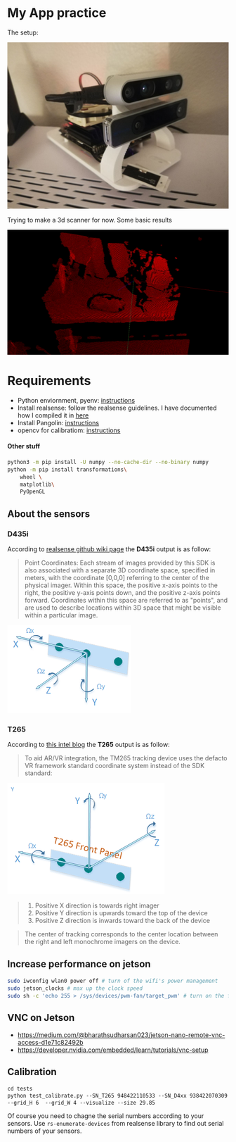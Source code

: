 # My App practice

The setup:

![Setup](imgs/setup.jpg)

Trying to make a 3d scanner for now. Some basic results

![Basic Results](imgs/first_step.gif)

# Requirements

* Python enviornment, pyenv: [instructions](https://github.com/yosoufe/instructions/blob/main/python/pyenv.md)
* Install realsense: follow the realsense guidelines. I have documented how I compiled it in [here](https://github.com/yosoufe/instructions/blob/main/realsense/realsense.md.)
* Install Pangolin: [instructions](https://github.com/yosoufe/instructions/blob/main/pangolin.md)
* opencv for calibratiom: [instructions](https://github.com/yosoufe/instructions/blob/main/opencv.md)

#### Other stuff
```bash
python3 -m pip install -U numpy --no-cache-dir --no-binary numpy
python -m pip install transformations\
    wheel \
    matplotlib\
    PyOpenGL
```

## About the sensors

### D435i
According to [realsense github wiki page](https://github.com/IntelRealSense/librealsense/wiki/Projection-in-RealSense-SDK-2.0#point-coordinates) the **D435i** output is as follow:

> Point Coordinates: Each stream of images provided by this SDK is also associated with a separate 3D coordinate space, specified in meters, with the coordinate [0,0,0] referring to the center of the physical imager. Within this space, the positive x-axis points to the right, the positive y-axis points down, and the positive z-axis points forward. Coordinates within this space are referred to as "points", and are used to describe locations within 3D space that might be visible within a particular image.

![D435i](imgs/LRS_CS_axis_base.png)

### T265
According to [this intel blog](https://www.intelrealsense.com/how-to-getting-imu-data-from-d435i-and-t265/) the **T265** output is as follow:

> To aid AR/VR integration, the TM265 tracking device uses the defacto VR framework standard coordinate system instead of the SDK standard:

![T265](imgs/T265_orientation_axis.png)

> 1. Positive X direction is towards right imager
> 2. Positive Y direction is upwards toward the top of the device
> 3. Positive Z direction is inwards toward the back of the device

> The center of tracking corresponds to the center location between the right and left monochrome imagers on the device.


## Increase performance on jetson
```bash
sudo iwconfig wlan0 power off # turn of the wifi's power management
sudo jetson_clocks # max up the clock speed
sudo sh -c 'echo 255 > /sys/devices/pwm-fan/target_pwm' # turn on the fan
```

## VNC on Jetson
- https://medium.com/@bharathsudharsan023/jetson-nano-remote-vnc-access-d1e71c82492b
- https://developer.nvidia.com/embedded/learn/tutorials/vnc-setup


## Calibration
```
cd tests
python test_calibrate.py --SN_T265 948422110533 --SN_D4xx 938422070309 --grid_H 6  --grid_W 4 --visualize --size 29.85
```

Of course you need to chagne the serial numbers according to your sensors. Use `rs-enumerate-devices` from realsense 
library to find out serial numbers of your sensors.